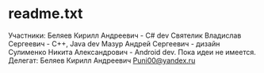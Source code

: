 # readme.txt
Участники:
  Беляев Кирилл Андреевич - C# dev
  Святелик Владислав Сергеевич - C++, Java dev
  Мазур Андрей Сергеевич - дизайн
  Сулименко Никита Александрович - Android dev.
Пока идеи не имеется.
Делегат:
Беляев Кирилл Андреевич
  Puni00@yandex.ru
